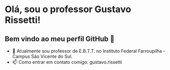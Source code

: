 # Olá, sou o professor Gustavo Rissetti! 
## Bem vindo ao meu perfil GitHub 👋

- 🔭 Atualmente sou professor de E.B.T.T. no Instituto Federal Farroupilha - Campus São Vicente do Sul.
- 📫 Como entrar em contato comigo: gustavo.rissetti


<!--
**rissetti/rissetti** is a ✨ _special_ ✨ repository because its `README.md` (this file) appears on your GitHub profile.

Here are some ideas to get you started:

- 🔭 I’m currently working on ...
- 🌱 I’m currently learning ...
- 👯 I’m looking to collaborate on ...
- 🤔 I’m looking for help with ...
- 💬 Ask me about ...
- 📫 How to reach me: ...
- 😄 Pronouns: ...
- ⚡ Fun fact: ...
-->
